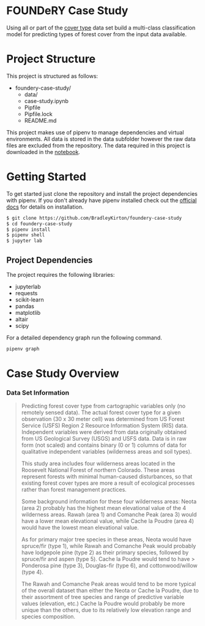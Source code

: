 # FOUNDeRY Case Study

Using all or part of the [cover type](https://archive.ics.uci.edu/ml/datasets/Covertype) data set build a multi-class classification model for predicting types of forest cover from the input data available.

# Project Structure

This project is structured as follows:

- foundery-case-study/
  - data/
  - case-study.ipynb
  - Pipfile
  - Pipfile.lock
  - README.md

This project makes use of pipenv to manage dependencies and virtual environments. All data is stored in the data subfolder however the raw data files are excluded from the repository. The data required in this project is downloaded in the [notebook](case-study.ipynb).

# Getting Started

To get started just clone the repository and install the project dependencies with pipenv. If you don't already have pipenv installed check out the [official docs](https://docs.pipenv.org/) for details on installation.

```bash
$ git clone https://github.com/BradleyKirton/foundery-case-study
$ cd foundery-case-study
$ pipenv install
$ pipenv shell
$ jupyter lab
```

## Project Dependencies

The project requires the following libraries:

- jupyterlab
- requests
- scikit-learn
- pandas
- matplotlib
- altair
- scipy

For a detailed dependency graph run the following command.

```bash
pipenv graph
```

# Case Study Overview

### Data Set Information
>
> Predicting forest cover type from cartographic variables only (no remotely sensed data). The actual forest cover type for a given observation (30 x 30 meter cell) was determined from US Forest Service (USFS) Region 2 Resource Information System (RIS) data. Independent variables were derived from data originally obtained from US Geological Survey (USGS) and USFS data. Data is in raw form (not scaled) and contains binary (0 or 1) columns of data for qualitative independent variables (wilderness areas and soil types). 
>
>This study area includes four wilderness areas located in the Roosevelt National Forest of northern Colorado. These areas represent forests with minimal human-caused disturbances, so that existing forest cover types are more a result of ecological processes rather than forest management practices. 
>
> Some background information for these four wilderness areas: Neota (area 2) probably has the highest mean elevational value of the 4 wilderness areas. Rawah (area 1) and Comanche Peak (area 3) would have a lower mean elevational value, while Cache la Poudre (area 4) would have the lowest mean elevational value. 
>
>As for primary major tree species in these areas, Neota would have spruce/fir (type 1), while Rawah and Comanche Peak would probably have lodgepole pine (type 2) as their primary species, followed by spruce/fir and aspen (type 5). Cache la Poudre would tend to have > Ponderosa pine (type 3), Douglas-fir (type 6), and cottonwood/willow (type 4). 
 >
> The Rawah and Comanche Peak areas would tend to be more typical of the overall dataset than either the Neota or Cache la Poudre, due to their assortment of tree species and range of predictive variable values (elevation, etc.) Cache la Poudre would probably be more unique than the others, due to its relatively low elevation range and species composition.